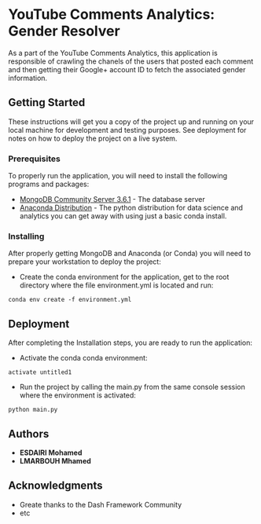 # YouTube Comments Analytics: Gender Resolver

As a part of the YouTube Comments Analytics, this application is responsible of crawling the chanels of the users that posted each comment and then getting their Google+ account ID to fetch the associated gender information.

## Getting Started

These instructions will get you a copy of the project up and running on your local machine for development and testing purposes. See deployment for notes on how to deploy the project on a live system.

### Prerequisites

To properly run the application, you will need to install the following programs and packages:
* [MongoDB Community Server 3.6.1](https://www.mongodb.com/download-center#community) - The database server 
* [Anaconda Distribution](https://www.anaconda.com/distribution/) - The python distribution for data science and analytics 
 you can get away with using just a basic conda install.

### Installing

After properly getting MongoDB and Anaconda (or Conda) you will need to prepare your workstation to deploy the project:

* Create the conda environment for the application, get to the root directory where the file environment.yml is located and run:

```
conda env create -f environment.yml
```


## Deployment

After completing the Installation steps, you are ready to run the application:

* Activate the conda conda environment:

```
activate untitled1
```
* Run the project by calling the main.py from the same console session where the environment is activated:

```
python main.py
```

## Authors

* **ESDAIRI Mohamed** 
* **LMARBOUH Mhamed** 


## Acknowledgments

* Greate thanks to the Dash Framework Community
* etc
